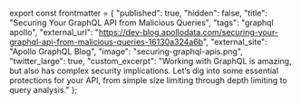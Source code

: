 export const frontmatter = {
  "published": true,
  "hidden": false,
  "title": "Securing Your GraphQL API from Malicious Queries",
  "tags": "graphql apollo",
  "external_url": "https://dev-blog.apollodata.com/securing-your-graphql-api-from-malicious-queries-16130a324a6b",
  "external_site": "Apollo GraphQL Blog",
  "image": "securing-graphql-apis.png",
  "twitter_large": true,
  "custom_excerpt": "Working with GraphQL is amazing, but also has complex security implications. Let’s dig into some essential protections for your API, from simple size limiting through depth limiting to query analysis."
};


